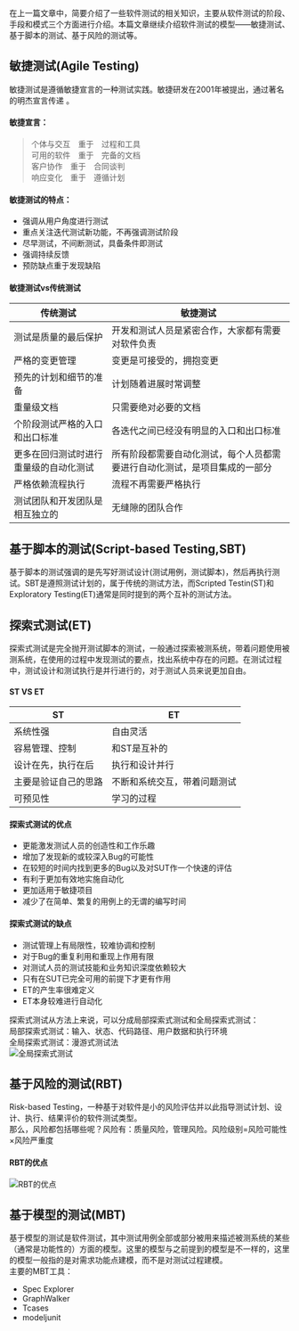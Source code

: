 ﻿在上一篇文章中，简要介绍了一些软件测试的相关知识，主要从软件测试的阶段、手段和模式三个方面进行介绍。本篇文章继续介绍软件测试的模型——敏捷测试、基于脚本的测试、基于风险的测试等。
## 敏捷测试(Agile Testing)
敏捷测试是遵循敏捷宣言的一种测试实践。敏捷研发在2001年被提出，通过著名的明杰宣言传递   。    
#### 敏捷宣言：

>个体与交互&emsp;重于&emsp;过程和工具    
>可用的软件&emsp;重于&emsp;完备的文档    
>客户协作&emsp;重于&emsp;合同谈判    
>响应变化&emsp;重于&emsp;遵循计划    

#### 敏捷测试的特点：

 - 强调从用户角度进行测试
 - 重点关注迭代测试新功能，不再强调测试阶段
 - 尽早测试，不间断测试，具备条件即测试
 - 强调持续反馈
 - 预防缺点重于发现缺陷

#### 敏捷测试vs传统测试

|传统测试|敏捷测试|
|---|---|
|测试是质量的最后保护|开发和测试人员是紧密合作，大家都有需要对软件负责|
|严格的变更管理|变更是可接受的，拥抱变更|
|预先的计划和细节的准备|计划随着进展时常调整|
|重量级文档|只需要绝对必要的文档|
|个阶段测试严格的入口和出口标准|各迭代之间已经没有明显的入口和出口标准|
|更多在回归测试时进行重量级的自动化测试|所有阶段都需要自动化测试，每个人员都需要进行自动化测试，是项目集成的一部分|
|严格依赖流程执行|流程不再需要严格执行|
|测试团队和开发团队是相互独立的|无缝隙的团队合作|

## 基于脚本的测试(Script-based Testing,SBT)
基于脚本的测试强调的是先写好测试设计(测试用例，测试脚本)，然后再执行测试。SBT是遵照测试计划的，属于传统的测试方法，而Scripted Testin(ST)和Exploratory Testing(ET)通常是同时提到的两个互补的测试方法。

## 探索式测试(ET)
探索式测试是完全抛开测试脚本的测试，一般通过探索被测系统，带着问题使用被测系统，在使用的过程中发现测试的要点，找出系统中存在的问题。在测试过程中，测试设计和测试执行是并行进行的，对于测试人员来说更加自由。

#### ST VS ET

|ST|ET|
|---|---|
|系统性强|自由灵活|
|容易管理、控制|和ST是互补的|
|设计在先，执行在后|执行和设计并行|
|主要是验证自己的思路|不断和系统交互，带着问题测试|
|可预见性|学习的过程|

#### 探索式测试的优点
 - 更能激发测试人员的创造性和工作乐趣
- 增加了发现新的或较深入Bug的可能性
- 在较短的时间内找到更多的Bug以及对SUT作一个快速的评估
- 有利于更加有效地实施自动化
- 更加适用于敏捷项目
- 减少了在简单、繁复的用例上的无谓的编写时间

#### 探索式测试的缺点
- 测试管理上有局限性，较难协调和控制
- 对于Bug的重复利用和重现上作用有限
- 对测试人员的测试技能和业务知识深度依赖较大
- 只有在SUT已完全可用的前提下才更有作用
- ET的产生率很难定义
- ET本身较难进行自动化

探索式测试从方法上来说，可以分成局部探索式测试和全局探索式测试：    
局部探索式测试：输入、状态、代码路径、用户数据和执行环境    
全局探索式测试：漫游式测试法        
![全局探索式测试](../../../images/photo/全局探索式测试.png)

## 基于风险的测试(RBT)
Risk-based Testing，一种基于对软件是小的风险评估并以此指导测试计划、设计、执行、结果评价的软件测试类型。   
那么，风险都包括哪些呢？风险有：质量风险，管理风险。风险级别=风险可能性×风险严重度
#### RBT的优点
![RBT的优点](../../../images/photo/RBT的优点.png)

## 基于模型的测试(MBT)
基于模型的测试是软件测试，其中测试用例全部或部分被用来描述被测系统的某些（通常是功能性的）方面的模型。这里的模型与之前提到的模型是不一样的，这里的模型一般指的是对需求功能点建模，而不是对测试过程建模。    
主要的MBT工具：
- Spec Explorer
- GraphWalker
- Tcases
- modeljunit